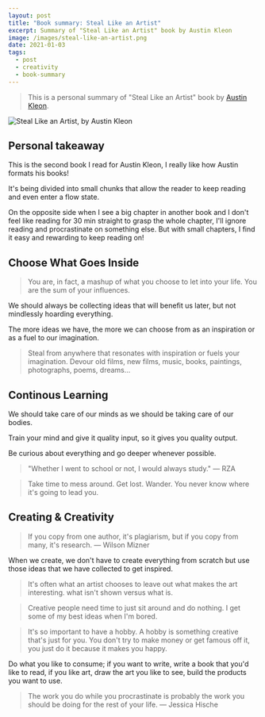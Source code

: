 ```yaml
---
layout: post
title: "Book summary: Steal Like an Artist"
excerpt: Summary of "Steal Like an Artist" book by Austin Kleon
image: /images/steal-like-an-artist.png
date: 2021-01-03
tags:
  - post
  - creativity
  - book-summary
---
```


> This is a personal summary of "Steal Like an Artist" book by [Austin Kleon](https://austinkleon.com/).

![Steal Like an Artist, by Austin Kleon](/images/steal-like-an-artist.png)

## Personal takeaway

This is the second book I read for Austin Kleon, I really like how Austin formats his books!

It's being divided into small chunks that allow the reader to keep reading and even enter a flow state.

On the opposite side when I see a big chapter in another book and I don't feel like reading for 30 min straight to grasp the whole chapter, I'll ignore reading and procrastinate on something else. But with small chapters, I find it easy and rewarding to keep reading on!

## Choose What Goes Inside

> You are, in fact, a mashup of what you choose to let into your life. You are the sum of your influences.

We should always be collecting ideas that will benefit us later, but not mindlessly hoarding everything.

The more ideas we have, the more we can choose from as an inspiration or as a fuel to our imagination.

> Steal from anywhere that resonates with inspiration or fuels your imagination. Devour old films, new films, music, books, paintings, photographs, poems, dreams...

## Continous Learning

We should take care of our minds as we should be taking care of our bodies.

Train your mind and give it quality input, so it gives you quality output.

Be curious about everything and go deeper whenever possible.

> "Whether I went to school or not, I would always study."
> — RZA

> Take time to mess around. Get lost. Wander. You never know where it's going to lead you.

## Creating & Creativity

> If you copy from one author, it's plagiarism, but if you copy from many, it's research.
> — Wilson Mizner

When we create, we don't have to create everything from scratch but use those ideas that we have collected to get inspired.

> It's often what an artist chooses to leave out what makes the art interesting. what isn't shown versus what is.

> Creative people need time to just sit around and do nothing. I get some of my best ideas when I'm bored.

> It's so important to have a hobby. A hobby is something creative that's just for you. You don't try to make money or get famous off it, you just do it because it makes you happy.

Do what you like to consume; if you want to write, write a book that you'd like to read, if you like art, draw the art you like to see, build the products you want to use.

> The work you do while you procrastinate is probably the work you should be doing for the rest of your life.
> — Jessica Hische

